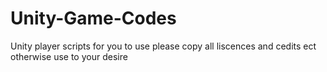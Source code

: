 # Unity-Game-Codes
Unity player scripts for you to use please copy all liscences and cedits ect otherwise use to your desire
